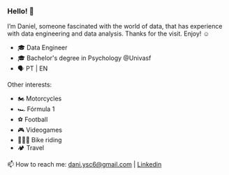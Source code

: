 ### Hello! 👋
I’m Daniel, someone fascinated with the world of data, that has experience with data engineering and data analysis. Thanks for the visit. Enjoy! :relaxed:

- 🎓 Data Engineer
- 🎓 Bachelor's degree in Psychology @Univasf
- 🗣️ PT | EN

Other interests:

- 🏍️ Motorcycles
- 🏎️ Fórmula 1
- ⚽ Football
- 🎮 Videogames
- 🚴🏼‍♂️ Bike riding
- 🏕️ Travel

📫 How to reach me: dani.ysc6@gmail.com | <a href="https://www.linkedin.com/in/daniel-ysc/">Linkedin</a>

<!--
## Programming Languages


## Frameworks and Libraries

## Data Science

## IDEs

## Version Control

-->


